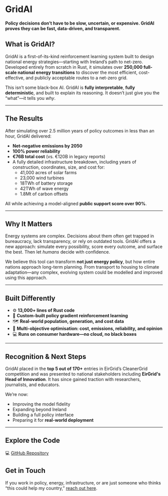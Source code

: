 # GridAI

**Policy decisions don’t have to be slow, uncertain, or expensive. GridAI proves they can be fast, data-driven, and transparent.**

## What is GridAI?

GridAI is a first-of-its-kind reinforcement learning system built to design national energy strategies—starting with Ireland’s path to net-zero. Developed entirely from scratch in Rust, it simulates over **250,000 full-scale national energy transitions** to discover the most efficient, cost-effective, and publicly acceptable routes to a net-zero grid.

This isn’t some black-box AI. GridAI is **fully interpretable**, **fully deterministic**, and built to explain its reasoning. It doesn’t just give you the “what”—it tells you *why*.

---

## The Results

After simulating over 2.5 million years of policy outcomes in less than an hour, GridAI delivered:

- **Net-negative emissions by 2050**
- **100% power reliability**
- **€76B total cost** (vs. €120B in legacy reports)
- A fully detailed infrastructure breakdown, including years of construction, coordinates, size, and cost for:
  - 41,000 acres of solar farms
  - 23,000 wind turbines
  - 18TWh of battery storage
  - 42TWh of wave energy
  - 1.8Mt of carbon offsets

All while achieving a model-aligned **public support score over 90%**.

---

## Why It Matters

Energy systems are complex. Decisions about them often get trapped in bureaucracy, lack transparency, or rely on outdated tools. GridAI offers a new approach: simulate every possibility, score every outcome, and surface the best. Then let *humans* decide with confidence.

We believe this tool can transform **not just energy policy**, but how entire nations approach long-term planning. From transport to housing to climate adaptation—any complex, evolving system could be modelled and improved using this approach.

---

## Built Differently

- ⚙️ **13,000+ lines of Rust code**  
- 🧠 **Custom-built policy gradient reinforcement learning**  
- 🗺️ **Real-world population, generation, and cost data**  
- 🔬 **Multi-objective optimisation: cost, emissions, reliability, and opinion**  
- 💻 **Runs on consumer hardware—no cloud, no black boxes**

---

## Recognition & Next Steps

GridAI placed in the **top 5 out of 170+** entries in EirGrid’s CleanerGrid competition and was presented to national stakeholders including **EirGrid's Head of Innovation**. It has since gained traction with researchers, journalists, and educators.

We’re now:
- Improving the model fidelity
- Expanding beyond Ireland
- Building a full policy interface
- Preparing it for **real-world deployment**

---

## Explore the Code  
💻 [GitHub Repository](https://github.com/ETM-Code/eirgrid)

## Get in Touch  
If you work in policy, energy, infrastructure, or are just someone who thinks “this could help my country,” [reach out here](mailto:eoghancollins0@gmail.com).